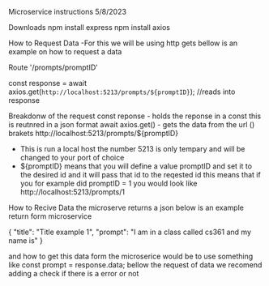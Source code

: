 Microservice instructions
5/8/2023

Downloads
npm install express
npm install axios

How to Request Data
-For this we will be using http gets bellow is an example on how to request a data

Route '/prompts/promptID'

const response = await axios.get(`http://localhost:5213/prompts/${promptID}`); //reads into response

Breakdonw of the request
const reponse - holds the reponse in a const this is reutnred in a json format
await axios.get() - gets the data from the url () brakets
http://localhost:5213/prompts/${promptID}
- This is run a local host the number 5213 is only tempary and will be changed to your port of choice
- ${promptID} means that you will define a value promptID and set it to the desired id and it will pass that id to the reqested id
this means that if you for example did promptID = 1 you would look like http://localhost:5213/prompts/1

How to Recive Data
the microserve returns a json below is an example return form microservice

{
"title": "Title example 1",
"prompt": "I am in a class called cs361 and my name is"
}

and how to get this data form the microserice would be to use something like
const prompt = response.data; 
bellow the request of data
we recomend adding a check if there is a error or not
